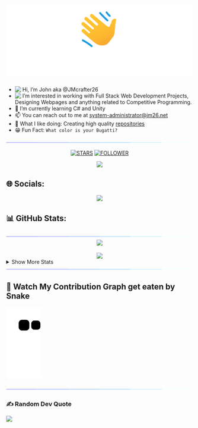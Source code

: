 <div align="center">
  <!-- <img src="assets/night coding.gif"> -->
  <img src="assets/hi.png">

</div>

<h3 align="center">
  <!-- Welcome to John's GitHub Profile! -->
  <!-- <img src="https://media.giphy.com/media/hvRJCLFzcasrR4ia7z/giphy.gif" width="28"> -->
</h3>

-  <img src="https://media.giphy.com/media/hvRJCLFzcasrR4ia7z/giphy.gif" width="20" style="vertical-align:top;"> Hi, I’m John aka @JMcrafter26
- <img src="https://media4.giphy.com/media/FkdU6Or6txxpPdOsL8/giphy.gif" width="25" style="vertical-align:top;"> I’m interested in working with Full Stack Web Development Projects, Designing Webpages and anything related to Competitive Programming.
- 🌱 I’m currently learning C# and Unity
- 📫 You can reach out to me at system-administrator@jm26.net
- 🤝 What I like doing: Creating high quality [repositories](https://github.com/JMcrafter26?tab=repositories)
- 😁 Fun Fact: ```What color is your Bugatti?```

<img src="assets/light.gif">

<p align="center"> 
  <a href="https://github.com/jmcrafter26?tab=repositories&sort=stargazers"><img src="https://api.jm26.net/badge/beta?g&label=STARS&icon=f09b&color=F5C242&url=/github/stars/jmcrafter26" height="20px" alt="STARS " ></a>
  <a href="https://github.com/jmcrafter26?tab=followers">
    <img src="https://api.jm26.net/badge/beta?g&label=FOLLOWER&icon=f09b&color=236AD3&url=/github/followers/Jmcrafter26" height="20px" alt="FOLLOWER " ></a>
</p>
<!-- Profile Views -->
<p align="center"> <img src="https://komarev.com/ghpvc/?username=jmcrafter26&style=flat-square&color=0a2647"> </p>

## 🌐 Socials: 
<div align="center">
    <a href="https://github.com/jmcrafter26"><img src="https://img.shields.io/badge/GitHub-100000?style=for-the-badge&logo=github&logoColor=white"></a>
  </div>

## 📊 GitHub Stats:
<img src="assets/light.gif">
<div align="center">
  <img align="center" src="https://github-readme-stats.vercel.app/api?username=jmcrafter26&theme=monokai&hide_border=false&include_all_commits=true&count_private=true">
  <br>
  <br>
  <img align="center" src="https://github-readme-streak-stats.herokuapp.com/?user=jmcrafter26&theme=monokai&hide_border=false">
  <br>
  </div>
<details><summary> Show More Stats</summary>

<div align="center">

  <br>
  <img src="https://github-readme-stats.vercel.app/api/top-langs/?username=jmcrafter26&langs_count=10&title_color=E11299&text_color=FFB26B&icon_color=0891b2&bg_color=272822&hide_border=false&locale=en&custom_title=Top%20%Languages" alt="Top Languages" />
  <br>
</div>

<h2> Coding Activity </h2>
<img src="assets/light.gif">
<div align="center">
  <img align="center" src="https://wakatime.com/share/@Jmcrafter26/eec087f4-52d9-43ed-bd5d-54b0217d59f1.png">
</div>

<h2> 📈 Productivity Stats </h2>

<table align="center">
  <tr>
    <td><img src="https://github-profile-summary-cards.vercel.app/api/cards/profile-details?username=jmcrafter26&theme=monokai"  display=block width=100% height=auto  alt="1" ></td>
  </tr> 
</table>

<img src="assets/light.gif"> 

<h2> 🏆 Trophies </h2>
<div align="center">
  <img src="https://github-profile-trophy.vercel.app/?username=jmcrafter26&theme=discord&no-frame=false&no-bg=false&margin-w=4">
</div>
<br>

[![John's github activity graph](https://github-readme-activity-graph.cyclic.app/graph?username=jmcrafter26&theme=react-dark)](https://github.com/ashutosh00710/github-readme-activity-graph)
</details>

<img src="assets/light.gif"> 

## 🐍 Watch My Contribution Graph get eaten by Snake 

![John's Snake gif](https://github.com/jmcrafter26/jmcrafter26/blob/output/github-contribution-grid-snake.svg)

<img src="assets/light.gif"> 

### ✍️ Random Dev Quote
![](https://quotes-github-readme.vercel.app/api?type=horizontal&theme=radical)
